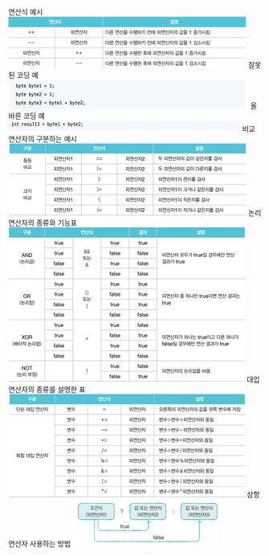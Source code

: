 연산식 예시
![alt text](image.png)
잘못된 코딩 예
![alt text](image-1.png)
올바른 코딩 예
![alt text](image-2.png)
비교 연산자의 구분하는 예시
![alt text](image-3.png)
논리 연산자의 종류와 기능표
![alt text](image-4.png)
대입 연산자의 종류를 설명한 표
![alt text](image-5.png)
삼항 연산자 사용하는 방법
![alt text](image-6.png)